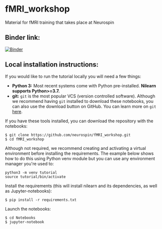 # fMRI_workshop
Material for fMRI training that takes place at Neurospin


## Binder link:

[![Binder](https://mybinder.org/badge_logo.svg)](https://mybinder.org/v2/gh/neurospin/fMRI_workshop/HEAD)


## Local installation instructions:

If you would like to run the tutorial locally you will need a few things:

- **Python 3:** Most recent systems come with Python pre-installed. **Nilearn supports Python>=3.7.**
- **git:** `git` is the most popular VCS (version controlled software). Although we recommend having `git` installed to download these notebooks, you can also use the download button on GitHub. You can learn more on `git` [here](https://git-scm.com/book/en/v2/Getting-Started-What-is-Git%3F).

If you have these tools installed, you can download the repository with the notebooks:

```
$ git clone https://github.com/neurospin/fMRI_workshop.git
$ cd fMRI_workshop
```

Although not required, we recommend creating and activating a virtual environment before installing the requirements.
The example below shows how to do this using Python venv module but you can use any environment manager you're used to:

```
python3 -m venv tutorial
source tutorial/bin/activate
```

Install the requirements (this will install nilearn and its dependencies, as well as Jupyter-notebooks):

```
$ pip install -r requirements.txt
```

Launch the notebooks:

```
$ cd Notebooks
$ jupyter-notebook
```
